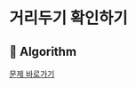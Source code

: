 # 거리두기 확인하기
## :100: Algorithm
[문제 바로가기](https://school.programmers.co.kr/learn/courses/30/lessons/81302)